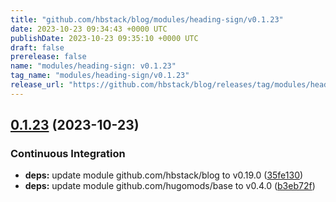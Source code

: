 ```yaml
---
title: "github.com/hbstack/blog/modules/heading-sign/v0.1.23"
date: 2023-10-23 09:34:43 +0000 UTC
publishDate: 2023-10-23 09:35:10 +0000 UTC
draft: false
prerelease: false
name: "modules/heading-sign: v0.1.23"
tag_name: "modules/heading-sign/v0.1.23"
release_url: "https://github.com/hbstack/blog/releases/tag/modules/heading-sign/v0.1.23"
---
```


## [0.1.23](https://github.com/hbstack/blog/compare/modules/heading-sign/v0.1.22...modules/heading-sign/v0.1.23) (2023-10-23)


### Continuous Integration

* **deps:** update module github.com/hbstack/blog to v0.19.0 ([35fe130](https://github.com/hbstack/blog/commit/35fe130d9ba5e3eadc5f23db3da02bde5351749f))
* **deps:** update module github.com/hugomods/base to v0.4.0 ([b3eb72f](https://github.com/hbstack/blog/commit/b3eb72f554d83435d017d1e14a910b8bcd1bf58a))
